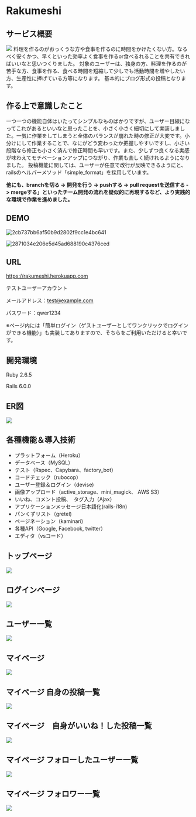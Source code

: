 # Rakumeshi

## サービス概要
![](https://i.gyazo.com/fa2eb84d144d66d366ae30c702d82748.jpg)
料理を作るのがおっくうな方や食事を作るのに時間をかけたくない方。なるべく安くかつ、早くといった効率よく食事を作るor食べるれることを共有できればいいなと思いつくりました。
対象のユーザーは、独身の方、料理を作るのが苦手な方、食事を作る、食べる時間を短縮して少しでも活動時間を増やしたい方、生産性に捧げている方等になります。
基本的にブログ形式の投稿となります。
## 作る上で意識したこと
一つ一つの機能自体はいたってシンプルなものばかりですが、ユーザー目線になってこれがあるといいなと思ったことを、小さく小さく細切にして実装しました。一気に作業をしてしまうと全体のバランスが崩れた時の修正が大変です。小分けにして作業することで、なにがどう変わったか把握しやすいですし、小さい段階なら修正も小さく済んで修正時間も早いです。また、少しずつ良くなる実感が味わえてモチベーションアップにつながり、作業も楽しく続けれるようになりました。
投稿機能に関しては、ユーザーが任意で改行が反映できるようにと、railsのヘルパーメソッド「simple_format」を採用しています。

**他にも、branchを切る -> 開発を行う -> pushする -> pull requestを送信する -> mergeする」といったチーム開発の流れを疑似的に再現するなど、より実践的な環境で作業を進めました。**

## DEMO
![2cb737bb6af50b9d2802f9cc1e4bc641](https://user-images.githubusercontent.com/72346611/104146320-a38a7400-540d-11eb-8ca0-5417cf3eee72.gif)

![2871034e206e5d45ad688190c4376ced](https://user-images.githubusercontent.com/72346611/104146883-a9815480-540f-11eb-979f-c281d90878a7.gif)


## URL
https://rakumeshi.herokuapp.com

テストユーザーアカウント

メールアドレス：test@example.com

パスワード：qwer1234

※ページ内には「簡単ログイン（ゲストユーザーとしてワンクリックでログインができる機能）」も実装してありますので、そちらをご利用いただけると幸いです。

## 開発環境
Ruby 2.6.5

Rails 6.0.0

## ER図
![](https://user-images.githubusercontent.com/72346611/104139438-c8bbba00-53ee-11eb-82d5-c070ff3ee600.png)

## 各種機能＆導入技術
- プラットフォーム（Heroku）
- データベース（MySQL）
- テスト（Rspec、Capybara、factory_bot）
- コードチェック（rubocop）
- ユーザー登録＆ログイン（devise)
- 画像アップロード（active_storage、mini_magick、 AWS S3）
- いいね、コメント投稿、　タグ入力（Ajax）
- アプリケーションメッセージ日本語化(rails-i18n)
- パンくずリスト（gretel)
- ページネーション（kaminari)
- 各種API（Google, Facebook, twitter）
- エディタ（vsコード）
## トップページ
![](https://i.gyazo.com/aeb77edb8d4a9518593559591ab6d40a.jpg)

## ログインページ
![](https://i.gyazo.com/2402e961180e10a7aa9f54d0e546c65f.png)

## ユーザー一覧
![](https://i.gyazo.com/c964f379426ea58cb1db57242cf0a648.png)

## マイページ
![](https://i.gyazo.com/b385eb94defa156f41b3969c622385f0.png)

## マイページ 自身の投稿一覧
![](https://i.gyazo.com/f5ddd7ecab8d308e08bcc29329431080.png)

## マイページ　自身がいいね！した投稿一覧
![](https://i.gyazo.com/26e8b99c2509c3a9f8a39c100edc1261.png)

## マイページ フォローしたユーザー一覧
![](https://i.gyazo.com/37bf964e8b92b812aa8e7253088eb25f.png)

## マイページ フォロワー一覧
![](https://i.gyazo.com/a637b94a8064587f83c9f8ac91a857c9.png)




